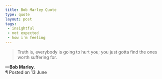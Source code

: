 ```yaml
---
title: Bob Marley Quote
type: quote
layout: post
tags:
 - insightful
 - not expected
 - how i'm feeling
---
```


> Truth is, everybody is going to hurt you; you just gotta find the ones worth suffering for.

<div class="post_meta">
  <div><strong>&mdash;Bob Marley</strong>.</div>
  <div>&para; Posted on 13 June</div>
</div>